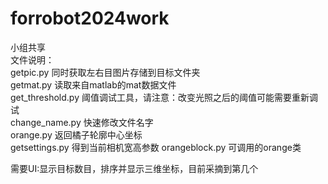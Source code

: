 # forrobot2024work
小组共享  
文件说明：  
getpic.py 同时获取左右目图片存储到目标文件夹  
getmat.py 读取来自matlab的mat数据文件  
get_threshold.py 阈值调试工具，请注意：改变光照之后的阈值可能需要重新调试  
change_name.py 快速修改文件名字  
orange.py 返回橘子轮廓中心坐标  
getsettings.py 得到当前相机宽高参数
orangeblock.py 可调用的orange类  
  
  
需要UI:显示目标数目，排序并显示三维坐标，目前采摘到第几个  
